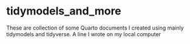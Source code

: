 # tidymodels_and_more
These are collection of some Quarto documents I created using mainly tidymodels and tidyverse. 
A line I wrote on my local computer  

